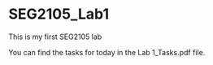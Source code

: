 # SEG2105_Lab1


This is my first SEG2105 lab 

You can find the tasks for today in the Lab 1_Tasks.pdf file.

